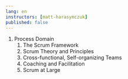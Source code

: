 ```yaml
---
lang: en
instructors: [matt-harasymczuk]
published: false
---
```


1. Process Domain
    1. The Scrum Framework
    2. Scrum Theory and Principles
    3. Cross-functional, Self-organizing Teams
    4. Coaching and Facilitation
    5. Scrum at Large
